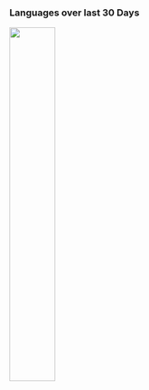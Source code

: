 ### Languages over last 30 Days
<img src="https://wakatime.com/share/@threesquared/4378a3ba-7aea-42b6-acf6-9a0a13bbbff8.svg" width="40%">
